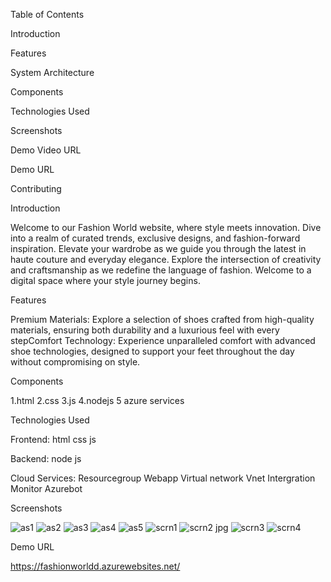Table of Contents

Introduction

Features

System Architecture

Components

Technologies Used

Screenshots

Demo Video URL

Demo URL

Contributing

Introduction

 Welcome to our Fashion World website, where style meets innovation. Dive into a realm of curated trends, exclusive designs, and fashion-forward inspiration. Elevate your wardrobe as we guide you through the latest in haute couture and everyday elegance. Explore the intersection of creativity and craftsmanship as we redefine the language of fashion. Welcome to a digital space where your style journey begins.

Features

Premium Materials: Explore a selection of shoes crafted from high-quality materials, ensuring both durability and a luxurious feel with every stepComfort Technology: Experience unparalleled comfort with advanced shoe technologies, designed to support your feet throughout the day without compromising on style.

Components

1.html 2.css 3.js 4.nodejs 5 azure services

Technologies Used

Frontend: html css js

Backend: node js

Cloud Services: Resourcegroup Webapp Virtual network Vnet Intergration Monitor Azurebot

Screenshots

![as1](https://github.com/yoyologesh/FASHION-WORLD-5/assets/149663029/20f0e145-b9cd-4a53-b5a5-8f7059eff7fb)
![as2](https://github.com/yoyologesh/FASHION-WORLD-5/assets/149663029/a5b23944-ba8d-4c59-9886-43dd953d4a0c)
![as3](https://github.com/yoyologesh/FASHION-WORLD-5/assets/149663029/e099418e-c571-4fe9-9e58-c938067bfaa6)
![as4](https://github.com/yoyologesh/FASHION-WORLD-5/assets/149663029/b384129b-9560-4ca8-8255-39353e991f08)
![as5](https://github.com/yoyologesh/FASHION-WORLD-5/assets/149663029/732f487e-404f-406c-a153-ebbc0458ede3)
![scrn1](https://github.com/yoyologesh/FASHION-WORLD-5/assets/149663029/4dc94e4c-8814-472d-8f9a-969da2f64ee2)
![scrn2 jpg](https://github.com/yoyologesh/FASHION-WORLD-5/assets/149663029/08dcf09d-1432-4f6b-af90-58829b84ff04)
![scrn3](https://github.com/yoyologesh/FASHION-WORLD-5/assets/149663029/40089c7b-76f6-4620-a2e1-50b6dfb02975)
![scrn4](https://github.com/yoyologesh/FASHION-WORLD-5/assets/149663029/537d0a50-9ebf-4b09-bd78-ea48263907fd)

Demo URL

https://fashionworldd.azurewebsites.net/

